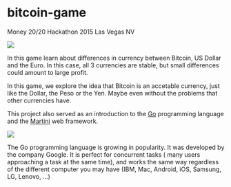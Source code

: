 # bitcoin-game
Money 20/20 Hackathon 2015 Las Vegas NV

![](http://i.imgur.com/wqjp5ml.png)

In this game learn about differences in currency between Bitcoin, US Dollar and the Euro.
In this case, all 3 currencies are stable, but small differences could amount to large profit.

In this game, we explore the idea that Bitcoin is an accetable currency, just like the Dollar, the Peso or the Yen.  Maybe even without the problems that other currencies have.

This project also served as an introduction to the [Go](https://www.golang-book.com/books/intro) programming language and the [Martini](http://codecondo.com/4-minimal-web-frameworks-go-golang/) web framework.

![](http://i.imgur.com/t6eJMgD.png)

The Go programming language is growing in popularity.  It was developed by the company Google.  It is perfect for concurrent tasks ( many users approaching a task at the same time), and works the same way regardless of the different computer you may have (IBM, Mac, Android, iOS, Samsung, LG, Lenovo, ...)

